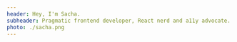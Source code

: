 ```yaml
---
header: Hey, I'm Sacha.
subheader: Pragmatic frontend developer, React nerd and a11y advocate.
photo: ./sacha.png
---
```

